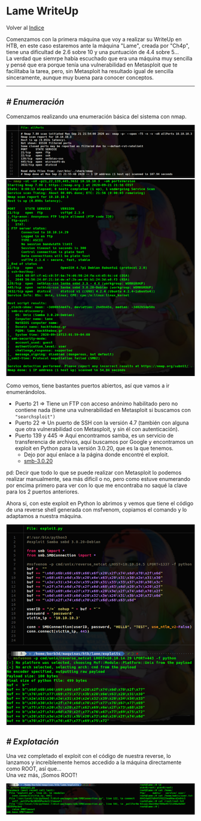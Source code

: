 # Lame WriteUp
Volver al [Indice](README.md)

Comenzamos con la primera máquina que voy a realizar su WriteUp en HTB, en este caso estaremos ante la máquina "Lame", creada por "Ch4p", tiene una dificultad de 2.6 sobre 10 y una puntuación de 4.4 sobre 5...  
La verdad que siemrpe había escuchado que era una máquina muy sencilla y pensé que era porque tenía una vulnerabilidad en Metasploit que te facilitaba la tarea, pero, sin Metasploit ha resultado igual de sencilla sinceramente, aunque muy buena para conocer conceptos.

----------------------------------------------------------------------------------------------------------------------------------------------------------------------
## *# Enumeración*
Comenzamos realizando una enumeración básica del sistema con nmap.

![nmap1](images/htb/lame/nmap1.png)
![nmap2](images/htb/lame/nmap2.png)

Como vemos, tiene bastantes puertos abiertos, así que vamos a ir enumerándolos.
* Puerto 21 => Tiene un FTP con acceso anónimo habilitado pero no contiene nada (tiene una vulnerabilidad en Metasploit si buscamos con ```"searchsploit")```
* Puerto 22 => Un puerto de SSH con la versión  4.7 (también con alguna que otra vulnerabilidad con Metasploit, y sin él con autenticación).
* Puerto 139 y 445 => Aquí encontramos samba, es un servicio de transferencia de archivos, aquí buscamos por Google y encontramos un exploit en Python para la versión 3.0.20, que es la que tenemos.
  * Dejo por aquí enlace a la página donde encontré el exploit.
  * [smb-3.0.20](https://github.com/macha97/exploit-smb-3.0.20/blob/master/exploit-smb-3.0.20.py)

pd: Decir que todo lo que se puede realizar con Metasploit lo podemos realizar manualmente, sea más dificil o no, pero como estuve enumerando por encima primero para ver con lo que me encontraba no saqué la clave para los 2 puertos anteriores.

Ahora si, con este exploit en Python lo abrimos y vemos que tiene el código de una reverse shell generada con msfvenom, copiamos el comando y lo adaptamos a nuestra máquina.

![exploit&comando](images/htb/lame/exploitYcomando.png)

## *# Explotación*
Una vez completado el exploit con el código de nuestra reverse, lo lanzamos y increíblemente hemos accedido a la máquina directamente como ROOT, así que...  
Una vez más, ¡Somos ROOT!

![exploit&flags](images/htb/lame/exploitYflags.png)
